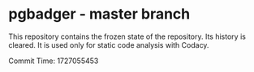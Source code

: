 # pgbadger - master branch

This repository contains the frozen state of the repository.
Its history is cleared. It is used only for static code
analysis with Codacy.

Commit Time: 1727055453